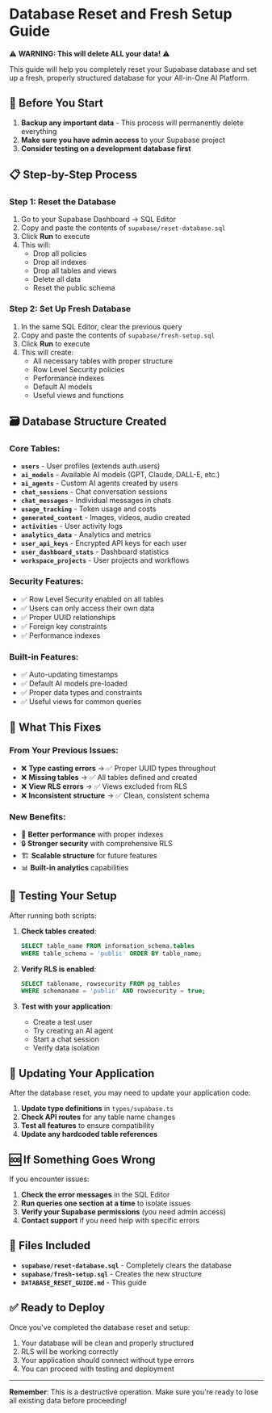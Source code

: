 # Database Reset and Fresh Setup Guide

⚠️ **WARNING: This will delete ALL your data!** ⚠️

This guide will help you completely reset your Supabase database and set up a fresh, properly structured database for your All-in-One AI Platform.

## 🚨 Before You Start

1. **Backup any important data** - This process will permanently delete everything
2. **Make sure you have admin access** to your Supabase project
3. **Consider testing on a development database first**

## 📋 Step-by-Step Process

### Step 1: Reset the Database
1. Go to your Supabase Dashboard → SQL Editor
2. Copy and paste the contents of `supabase/reset-database.sql`
3. Click **Run** to execute
4. This will:
   - Drop all policies
   - Drop all indexes
   - Drop all tables and views
   - Delete all data
   - Reset the public schema

### Step 2: Set Up Fresh Database
1. In the same SQL Editor, clear the previous query
2. Copy and paste the contents of `supabase/fresh-setup.sql`
3. Click **Run** to execute
4. This will create:
   - All necessary tables with proper structure
   - Row Level Security policies
   - Performance indexes
   - Default AI models
   - Useful views and functions

## 🗃️ Database Structure Created

### Core Tables:
- **`users`** - User profiles (extends auth.users)
- **`ai_models`** - Available AI models (GPT, Claude, DALL-E, etc.)
- **`ai_agents`** - Custom AI agents created by users
- **`chat_sessions`** - Chat conversation sessions
- **`chat_messages`** - Individual messages in chats
- **`usage_tracking`** - Token usage and costs
- **`generated_content`** - Images, videos, audio created
- **`activities`** - User activity logs
- **`analytics_data`** - Analytics and metrics
- **`user_api_keys`** - Encrypted API keys for each user
- **`user_dashboard_stats`** - Dashboard statistics
- **`workspace_projects`** - User projects and workflows

### Security Features:
- ✅ Row Level Security enabled on all tables
- ✅ Users can only access their own data
- ✅ Proper UUID relationships
- ✅ Foreign key constraints
- ✅ Performance indexes

### Built-in Features:
- ✅ Auto-updating timestamps
- ✅ Default AI models pre-loaded
- ✅ Proper data types and constraints
- ✅ Useful views for common queries

## 🔧 What This Fixes

### From Your Previous Issues:
- ❌ **Type casting errors** → ✅ Proper UUID types throughout
- ❌ **Missing tables** → ✅ All tables defined and created
- ❌ **View RLS errors** → ✅ Views excluded from RLS
- ❌ **Inconsistent structure** → ✅ Clean, consistent schema

### New Benefits:
- 🚀 **Better performance** with proper indexes
- 🔒 **Stronger security** with comprehensive RLS
- 🏗️ **Scalable structure** for future features
- 📊 **Built-in analytics** capabilities

## 🧪 Testing Your Setup

After running both scripts:

1. **Check tables created**:
   ```sql
   SELECT table_name FROM information_schema.tables 
   WHERE table_schema = 'public' ORDER BY table_name;
   ```

2. **Verify RLS is enabled**:
   ```sql
   SELECT tablename, rowsecurity FROM pg_tables 
   WHERE schemaname = 'public' AND rowsecurity = true;
   ```

3. **Test with your application**:
   - Create a test user
   - Try creating an AI agent
   - Start a chat session
   - Verify data isolation

## 🔄 Updating Your Application

After the database reset, you may need to update your application code:

1. **Update type definitions** in `types/supabase.ts`
2. **Check API routes** for any table name changes
3. **Test all features** to ensure compatibility
4. **Update any hardcoded table references**

## 🆘 If Something Goes Wrong

If you encounter issues:

1. **Check the error messages** in the SQL Editor
2. **Run queries one section at a time** to isolate issues
3. **Verify your Supabase permissions** (you need admin access)
4. **Contact support** if you need help with specific errors

## 📁 Files Included

- **`supabase/reset-database.sql`** - Completely clears the database
- **`supabase/fresh-setup.sql`** - Creates the new structure
- **`DATABASE_RESET_GUIDE.md`** - This guide

## ✅ Ready to Deploy

Once you've completed the database reset and setup:

1. Your database will be clean and properly structured
2. RLS will be working correctly
3. Your application should connect without type errors
4. You can proceed with testing and deployment

---

**Remember**: This is a destructive operation. Make sure you're ready to lose all existing data before proceeding!
